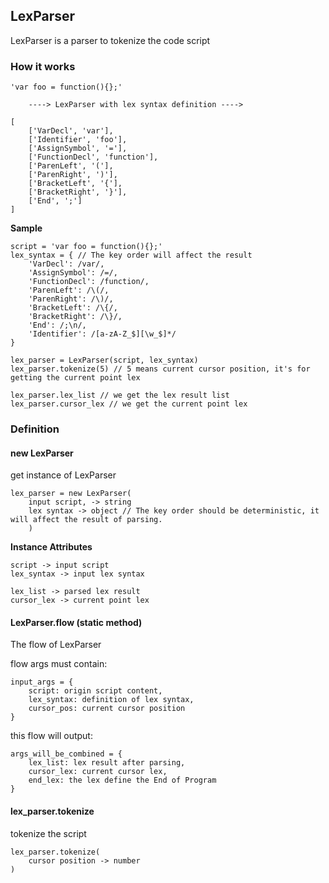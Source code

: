 ## LexParser

LexParser is a parser to tokenize the code script

### How it works

```
'var foo = function(){};'

    ----> LexParser with lex syntax definition ---->

[
    ['VarDecl', 'var'],
    ['Identifier', 'foo'],
    ['AssignSymbol', '='],
    ['FunctionDecl', 'function'],
    ['ParenLeft', '('],
    ['ParenRight', ')'],
    ['BracketLeft', '{'],
    ['BracketRight', '}'],
    ['End', ';']
]
```

**Sample**
```
script = 'var foo = function(){};'
lex_syntax = { // The key order will affect the result
    'VarDecl': /var/,
    'AssignSymbol': /=/,
    'FunctionDecl': /function/,
    'ParenLeft': /\(/,
    'ParenRight': /\)/,
    'BracketLeft': /\{/,
    'BracketRight': /\}/,
    'End': /;\n/,
    'Identifier': /[a-zA-Z_$][\w_$]*/
}

lex_parser = LexParser(script, lex_syntax)
lex_parser.tokenize(5) // 5 means current cursor position, it's for getting the current point lex

lex_parser.lex_list // we get the lex result list
lex_parser.cursor_lex // we get the current point lex
```

### Definition

#### new LexParser
get instance of LexParser
```
lex_parser = new LexParser(
    input script, -> string
    lex syntax -> object // The key order should be deterministic, it will affect the result of parsing.
    )
```

**Instance Attributes**
```
script -> input script
lex_syntax -> input lex syntax

lex_list -> parsed lex result
cursor_lex -> current point lex
```

#### LexParser.flow  (static method)
The flow of LexParser

flow args must contain:
```
input_args = {
    script: origin script content,
    lex_syntax: definition of lex syntax,
    cursor_pos: current cursor position
}
```

this flow will output:
```
args_will_be_combined = {
    lex_list: lex result after parsing,
    cursor_lex: current cursor lex,
    end_lex: the lex define the End of Program
}
```

#### lex_parser.tokenize
tokenize the script
```
lex_parser.tokenize(
    cursor position -> number
)
```
